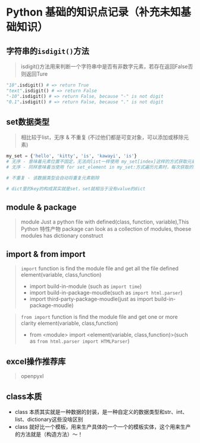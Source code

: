 # Python 基础的知识点记录（补充未知基础知识）

## 字符串的`isdigit()`方法
> isdigit()方法用来判断一个字符串中是否有非数字元素，若存在返回False否则返回Ture
```python
"10".isdigit() # => return True
"text".isdigit() # => return False
"-10".isdigit() # => return False, because "-" is not digit
"0.1".isdigit() # => return False, because "." is not digit
```

## set数据类型
> 相比较于list，无序 & 不重复 (不过他们都是可变对象，可以添加或移除元素)
```python
my_set = {'hello', 'kitty', 'is', 'kawayi', 'is'}
# 无序 - 意味着元素位置不固定，无法向list一样使用 my_set[index]这样的方式获取元素
# 无序 - 同样意味着当使用 for set_element in my_set:方式遍历元素时，每次获取的元素顺序不固定

# 不重复 - 该数据类型会自动将重复元素剔除

# dict里的key的构成其实就是set，set就相当于没有value的dict
```

## module & package
> module Just a python file with defined(class, function, variable),This Python 特性产物
> package can look as a collection of modules, thoese modules has dictionary construct

## import & from import
> `import` function is find the module file and get all the file defined element(variable, class,function)
>   - import build-in-module (such as   `import time`)
>   - import build-in-package-moudle(such as `import html.parser`)
>   - import third-party-package-moudle(just as import build-in-package-moudle)


> `from import` function is find the module file and get one or more clarity element(variable, class,function)
>   - from \<module\> import \<element(variable, class,function)\>(such as `from html.parser import HTMLParser`)

## excel操作推荐库
> openpyxl


## class本质

- class 本质其实就是一种数据的封装，是一种自定义的数据类型和str、int、list、dictionary这些没啥区别
- class 就好比一个模板，用来生产具体的一个一个的模板实体，这个用来生产的方法就是（构造方法）～！